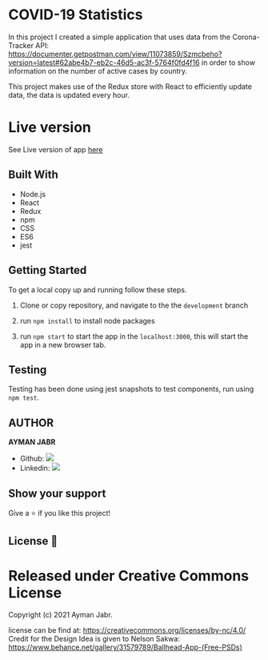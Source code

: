# COVID-19 Statistics

In this project I created a simple application that uses data from the Corona-Tracker API: https://documenter.getpostman.com/view/11073859/Szmcbeho?version=latest#62abe4b7-eb2c-46d5-ac3f-5764f0fd4f16 in order to show information on the number of active cases by country.

This project makes use of the Redux store with React to efficiently update data, the data is updated every hour.

# Live version

See Live version of app [here](https://worldwide-covid-statistics.netlify.app/)

## Built With

- Node.js
- React
- Redux
- npm
- CSS
- ES6
- jest

## Getting Started

To get a local copy up and running follow these steps.

1. Clone or copy repository, and navigate to the the `development` branch

2. run `npm install` to install node packages

3. run `npm start` to start the app in the `localhost:3000`, this will start the app in a new browser tab.

## Testing

Testing has been done using jest snapshots to test components, run using `npm test`.

## AUTHOR

**AYMAN JABR**

- Github: [![](https://img.shields.io/badge/GitHub-100000?style=for-the-badge&logo=github&logoColor=white)](https://github.com/AymanJabr/)
- Linkedin: [![](https://img.shields.io/badge/LinkedIn-0077B5?style=for-the-badge&logo=linkedin&logoColor=white)](https://www.linkedin.com/in/ayman-jabr/)

## Show your support

Give a ⭐️ if you like this project!

## License :memo:

# Released under Creative Commons License

Copyright (c) 2021 Ayman Jabr.

license can be find at: https://creativecommons.org/licenses/by-nc/4.0/
Credit for the Design Idea is given to Nelson Sakwa: https://www.behance.net/gallery/31579789/Ballhead-App-(Free-PSDs)
